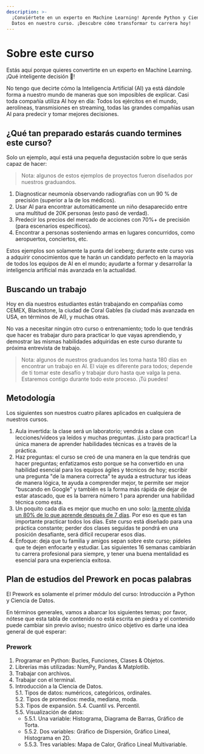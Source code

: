 ```yaml
---
description: >-
  ¡Conviértete en un experto en Machine Learning! Aprende Python y Ciencia de
  Datos en nuestro curso. ¡Descubre cómo transformar tu carrera hoy!
---
```


# Sobre este curso

Estás aquí porque quieres convertirte en un experto en Machine Learning. ¡Qué inteligente decisión 🤯!

No tengo que decirte cómo la Inteligencia Artificial (AI) ya está dándole forma a nuestro mundo de maneras que son imposibles de explicar. Casi toda compañía utiliza AI hoy en día: Todos los ejércitos en el mundo, aerolíneas, transmisiones en streaming, todas las grandes compañías usan AI para predecir y tomar mejores decisiones.

## ¿Qué tan preparado estarás cuando termines este curso?

Solo un ejemplo, aquí está una pequeña degustación sobre lo que serás capaz de hacer:

> Nota: algunos de estos ejemplos de proyectos fueron diseñados por nuestros graduandos.

1. Diagnosticar neumonía observando radiografías con un 90 % de precisión (superior a la de los médicos).  
2. Usar AI para encontrar automáticamente un niño desaparecido entre una multitud de 20K personas (esto pasó de verdad).
3. Predecir los precios del mercado de acciones con 70%+ de precisión (para escenarios específicos).
4. Encontrar a personas sosteniendo armas en lugares concurridos, como  aeropuertos, conciertos, etc. 

Estos ejemplos son solamente la punta del iceberg; durante este curso vas a adquirir conocimientos que te harán un candidato perfecto en la mayoría de todos los equipos de AI en el mundo; ayudarte a formar y desarrollar la inteligencia artificial más avanzada en la actualidad.

## Buscando un trabajo 

Hoy en día nuestros estudiantes están trabajando en compañías como CEMEX, Blackstone, la ciudad de Coral Gables (la ciudad más avanzada en USA, en términos de AI), y muchas otras.

No vas a necesitar ningún otro curso o entrenamiento; todo lo que tendrás que hacer es trabajar duro para practicar lo que vayas aprendiendo, y demostrar las mismas habilidades adquiridas en este curso durante tu próxima entrevista de trabajo. 

> Nota: algunos de nuestros graduandos les toma hasta 180 días en encontrar un trabajo en AI. El viaje es diferente para todos; depende de ti tomar este desafío y trabajar duro hasta que valga la pena. Estaremos contigo durante todo este proceso. ¡Tú puedes!

## Metodología

Los siguientes son nuestros cuatro pilares aplicados en cualquiera de nuestros cursos.

1. Aula invertida: la clase será un laboratorio; vendrás a clase con lecciones/videos ya leídos y muchas preguntas. ¡Listo para practicar! La única manera de aprender habilidades técnicas es a través de la práctica.
2. Haz preguntas: el curso se creó de una manera en la que tendrás que hacer preguntas; enfatizamos esto porque se ha convertido en una habilidad esencial para los equipos ágiles y técnicos de hoy; escribir una pregunta "de la manera correcta" te ayuda a estructurar tus ideas de manera lógica, te ayuda a comprender mejor, te permite ser mejor "buscando en Google" y también es la forma más rápida de dejar de estar atascado, que es la barrera número 1 para aprender una habilidad técnica como esta.
3. Un poquito cada día es mejor que mucho en uno solo: [la mente olvida un 80% de lo que aprende después de 7 días](https://www.mindtools.com/pages/article/forgetting-curve.htm). Por eso es que es tan importante practicar todos los días. Este curso está diseñado para una práctica constante; perder dos clases seguidas te pondrá en una posición desafiante, será difícil recuperar esos días.
4. Enfoque: deja que tu familia y amigos sepan sobre este curso; pídeles que te dejen enfocarte y estudiar. Las siguientes 16 semanas cambiarán tu carrera profesional para siempre, y tener una buena mentalidad es esencial para una experiencia exitosa.

## Plan de estudios del Prework en pocas palabras

El Prework es solamente el primer módulo del curso: Introducción a Python y Ciencia de Datos. 

En términos generales, vamos a abarcar los siguientes temas; por favor, nótese que esta tabla de contenido no está escrita en piedra y el contenido puede cambiar sin previo aviso; nuestro único objetivo es darte una idea general de qué esperar:

### Prework

1. Programar en Python: Bucles, Funciones, Clases & Objetos.  
2. Librerías más utilizadas: NumPy, Pandas & Matplotlib.  
3. Trabajar con archivos.
4. Trabajar con el terminal.  
5. Introducción a la Ciencia de Datos.  
    5.1. Tipos de datos: numéricos, categóricos, ordinales.   
    5.2. Tipos de promedios: media, mediana, moda.  
    5.3. Tipos de expansión.
    5.4. Cuantil vs. Percentil.  
    5.5. Visualización de datos:   
      + 5.5.1. Una variable: Histograma, Diagrama de Barras, Gráfico de Torta.  
      + 5.5.2. Dos variables: Gráfico de Dispersión, Gráfico Lineal, Histograma en 2D.  
      + 5.5.3. Tres variables: Mapa de Calor, Gráfico Lineal Multivariable.  
